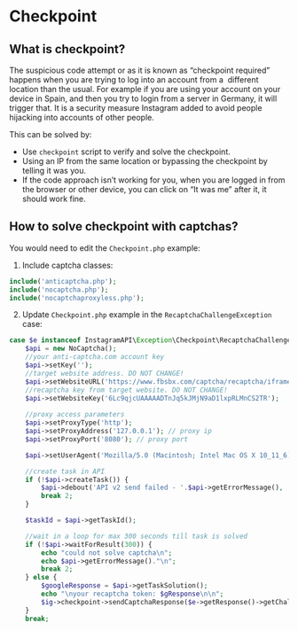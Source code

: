 # Checkpoint

## What is checkpoint?

The suspicious code attempt or as it is known as “checkpoint required” happens when you are trying to log into an account from a  different location than the usual. For example if you are using your account on your device in Spain, and then you try to login from a server in Germany, it will trigger that. It is a security measure Instagram added to avoid people hijacking into accounts of other people. 

This can be solved by: 

- Use `checkpoint` script to verify and solve the checkpoint.
- Using an IP from the same location or bypassing the checkpoint by telling it was you. 
- If the code approach isn’t working for you, when you are logged in from the browser or other device, you can click on “It was me” after it, it should work fine.

## How to solve checkpoint with captchas?

You would need to edit the `Checkpoint.php` example:

1) Include captcha classes:

```php
include('anticaptcha.php');
include('nocaptcha.php');
include('nocaptchaproxyless.php');
```

2) Update `Checkpoint.php` example in the `RecaptchaChallengeException` case:

```php
case $e instanceof InstagramAPI\Exception\Checkpoint\RecaptchaChallengeException:
    $api = new NoCaptcha();
    //your anti-captcha.com account key
    $api->setKey('');
    //target website address. DO NOT CHANGE!
    $api->setWebsiteURL('https://www.fbsbx.com/captcha/recaptcha/iframe/?compact=0&referer=https://www.instagram.com');
    //recaptcha key from target website. DO NOT CHANGE!
    $api->setWebsiteKey('6Lc9qjcUAAAAADTnJq5kJMjN9aD1lxpRLMnCS2TR');      
    
    //proxy access parameters
    $api->setProxyType('http');
    $api->setProxyAddress('127.0.0.1'); // proxy ip
    $api->setProxyPort('8080'); // proxy port       

    $api->setUserAgent('Mozilla/5.0 (Macintosh; Intel Mac OS X 10_11_6) AppleWebKit/537.36 (KHTML, like Gecko) Chrome/52.0.2743.116');

    //create task in API
    if (!$api->createTask()) {
        $api->debout('API v2 send failed - '.$api->getErrorMessage(), 'red');
        break 2;
    }

    $taskId = $api->getTaskId();

    //wait in a loop for max 300 seconds till task is solved
    if (!$api->waitForResult(300)) {
        echo "could not solve captcha\n";
        echo $api->getErrorMessage()."\n";
        break 2;
    } else {
        $googleResponse = $api->getTaskSolution();
        echo "\nyour recaptcha token: $gResponse\n\n";
        $ig->checkpoint->sendCaptchaResponse($e->getResponse()->getChallenge()->getUrl(), $googleResponse);
    }                        
    break;
```